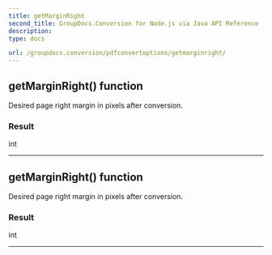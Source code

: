 ```yaml
---
title: getMarginRight
second_title: GroupDocs.Conversion for Node.js via Java API Reference
description: 
type: docs

url: /groupdocs.conversion/pdfconvertoptions/getmarginright/
---
```


## getMarginRight()  function

 Desired page right margin in pixels after conversion.
 

### Result
int


---


## getMarginRight()  function

 Desired page right margin in pixels after conversion.
 

### Result
int


---


